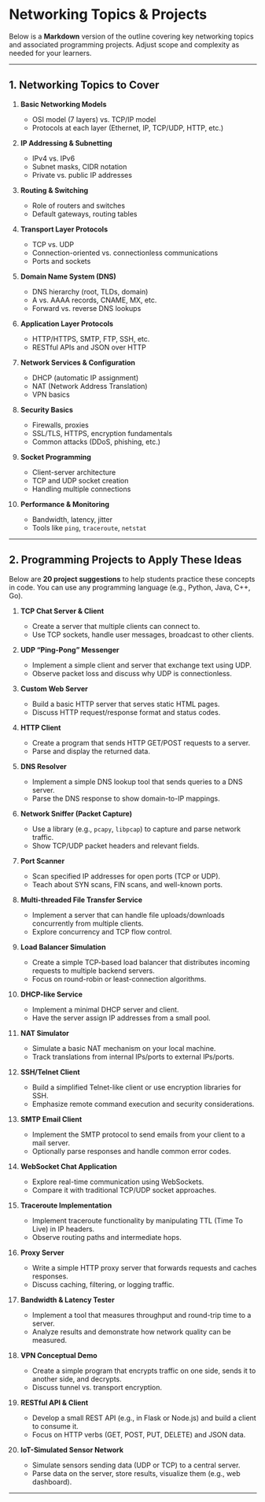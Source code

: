 
# Networking Topics & Projects

Below is a **Markdown** version of the outline covering key networking topics and associated programming projects. Adjust scope and complexity as needed for your learners.

---

## 1. Networking Topics to Cover

1. **Basic Networking Models**  
   - OSI model (7 layers) vs. TCP/IP model  
   - Protocols at each layer (Ethernet, IP, TCP/UDP, HTTP, etc.)  

2. **IP Addressing & Subnetting**  
   - IPv4 vs. IPv6  
   - Subnet masks, CIDR notation  
   - Private vs. public IP addresses  

3. **Routing & Switching**  
   - Role of routers and switches  
   - Default gateways, routing tables  

4. **Transport Layer Protocols**  
   - TCP vs. UDP  
   - Connection-oriented vs. connectionless communications  
   - Ports and sockets  

5. **Domain Name System (DNS)**  
   - DNS hierarchy (root, TLDs, domain)  
   - A vs. AAAA records, CNAME, MX, etc.  
   - Forward vs. reverse DNS lookups  

6. **Application Layer Protocols**  
   - HTTP/HTTPS, SMTP, FTP, SSH, etc.  
   - RESTful APIs and JSON over HTTP  

7. **Network Services & Configuration**  
   - DHCP (automatic IP assignment)  
   - NAT (Network Address Translation)  
   - VPN basics  

8. **Security Basics**  
   - Firewalls, proxies  
   - SSL/TLS, HTTPS, encryption fundamentals  
   - Common attacks (DDoS, phishing, etc.)  

9. **Socket Programming**  
   - Client-server architecture  
   - TCP and UDP socket creation  
   - Handling multiple connections  

10. **Performance & Monitoring**  
    - Bandwidth, latency, jitter  
    - Tools like `ping`, `traceroute`, `netstat`  

---

## 2. Programming Projects to Apply These Ideas

Below are **20 project suggestions** to help students practice these concepts in code. You can use any programming language (e.g., Python, Java, C++, Go).

1. **TCP Chat Server & Client**  
   - Create a server that multiple clients can connect to.  
   - Use TCP sockets, handle user messages, broadcast to other clients.  

2. **UDP “Ping-Pong” Messenger**  
   - Implement a simple client and server that exchange text using UDP.  
   - Observe packet loss and discuss why UDP is connectionless.  

3. **Custom Web Server**  
   - Build a basic HTTP server that serves static HTML pages.  
   - Discuss HTTP request/response format and status codes.  

4. **HTTP Client**  
   - Create a program that sends HTTP GET/POST requests to a server.  
   - Parse and display the returned data.  

5. **DNS Resolver**  
   - Implement a simple DNS lookup tool that sends queries to a DNS server.  
   - Parse the DNS response to show domain-to-IP mappings.  

6. **Network Sniffer (Packet Capture)**  
   - Use a library (e.g., `pcapy`, `libpcap`) to capture and parse network traffic.  
   - Show TCP/UDP packet headers and relevant fields.  

7. **Port Scanner**  
   - Scan specified IP addresses for open ports (TCP or UDP).  
   - Teach about SYN scans, FIN scans, and well-known ports.  

8. **Multi-threaded File Transfer Service**  
   - Implement a server that can handle file uploads/downloads concurrently from multiple clients.  
   - Explore concurrency and TCP flow control.  

9. **Load Balancer Simulation**  
   - Create a simple TCP-based load balancer that distributes incoming requests to multiple backend servers.  
   - Focus on round-robin or least-connection algorithms.  

10. **DHCP-like Service**  
    - Implement a minimal DHCP server and client.  
    - Have the server assign IP addresses from a small pool.  

11. **NAT Simulator**  
    - Simulate a basic NAT mechanism on your local machine.  
    - Track translations from internal IPs/ports to external IPs/ports.  

12. **SSH/Telnet Client**  
    - Build a simplified Telnet-like client or use encryption libraries for SSH.  
    - Emphasize remote command execution and security considerations.  

13. **SMTP Email Client**  
    - Implement the SMTP protocol to send emails from your client to a mail server.  
    - Optionally parse responses and handle common error codes.  

14. **WebSocket Chat Application**  
    - Explore real-time communication using WebSockets.  
    - Compare it with traditional TCP/UDP socket approaches.  

15. **Traceroute Implementation**  
    - Implement traceroute functionality by manipulating TTL (Time To Live) in IP headers.  
    - Observe routing paths and intermediate hops.  

16. **Proxy Server**  
    - Write a simple HTTP proxy server that forwards requests and caches responses.  
    - Discuss caching, filtering, or logging traffic.  

17. **Bandwidth & Latency Tester**  
    - Implement a tool that measures throughput and round-trip time to a server.  
    - Analyze results and demonstrate how network quality can be measured.  

18. **VPN Conceptual Demo**  
    - Create a simple program that encrypts traffic on one side, sends it to another side, and decrypts.  
    - Discuss tunnel vs. transport encryption.  

19. **RESTful API & Client**  
    - Develop a small REST API (e.g., in Flask or Node.js) and build a client to consume it.  
    - Focus on HTTP verbs (GET, POST, PUT, DELETE) and JSON data.  

20. **IoT-Simulated Sensor Network**  
    - Simulate sensors sending data (UDP or TCP) to a central server.  
    - Parse data on the server, store results, visualize them (e.g., web dashboard).  

---
